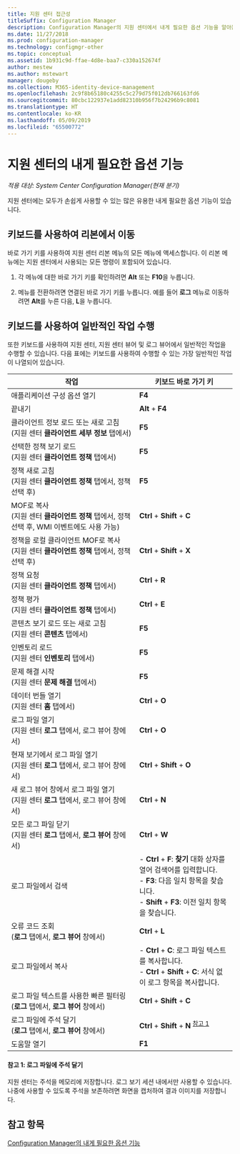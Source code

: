 ```yaml
---
title: 지원 센터 접근성
titleSuffix: Configuration Manager
description: Configuration Manager의 지원 센터에서 내게 필요한 옵션 기능을 알아봅니다.
ms.date: 11/27/2018
ms.prod: configuration-manager
ms.technology: configmgr-other
ms.topic: conceptual
ms.assetid: 1b931c9d-ffae-4d8e-baa7-c330a152674f
author: mestew
ms.author: mstewart
manager: dougeby
ms.collection: M365-identity-device-management
ms.openlocfilehash: 2c9f8b65180c4255c5c279d75f012db766163fd6
ms.sourcegitcommit: 80cbc122937e1add82310b956f7b24296b9c8081
ms.translationtype: HT
ms.contentlocale: ko-KR
ms.lasthandoff: 05/09/2019
ms.locfileid: "65500772"
---
```

# <a name="accessibility-features-in-support-center"></a>지원 센터의 내게 필요한 옵션 기능

*적용 대상: System Center Configuration Manager(현재 분기)*

지원 센터에는 모두가 손쉽게 사용할 수 있는 많은 유용한 내게 필요한 옵션 기능이 있습니다. 



## <a name="use-the-keyboard-to-move-around-the-ribbon"></a>키보드를 사용하여 리본에서 이동

바로 가기 키를 사용하여 지원 센터 리본 메뉴의 모든 메뉴에 액세스합니다. 이 리본 메뉴에는 지원 센터에서 사용되는 모든 명령이 포함되어 있습니다.

1.  각 메뉴에 대한 바로 가기 키를 확인하려면 **Alt** 또는 **F10**을 누릅니다.

2.  메뉴를 전환하려면 연결된 바로 가기 키를 누릅니다. 예를 들어 **로그** 메뉴로 이동하려면 **Alt**를 누른 다음, **L**을 누릅니다.



## <a name="use-the-keyboard-to-perform-common-tasks"></a>키보드를 사용하여 일반적인 작업 수행

또한 키보드를 사용하여 지원 센터, 지원 센터 뷰어 및 로그 뷰어에서 일반적인 작업을 수행할 수 있습니다. 다음 표에는 키보드를 사용하여 수행할 수 있는 가장 일반적인 작업이 나열되어 있습니다.


|작업  |키보드 바로 가기 키  |
|---------|---------|
|애플리케이션 구성 옵션 열기 |**F4**|
|끝내기     |**Alt** + **F4**|
|클라이언트 정보 로드 또는 새로 고침<br>(지원 센터 **클라이언트 세부 정보** 탭에서)|**F5**|
|선택한 정책 보기 로드<br>(지원 센터 **클라이언트 정책** 탭에서)|**F5**|
|정책 새로 고침<br>(지원 센터 **클라이언트 정책** 탭에서, 정책 선택 후)|**F5** |
|MOF로 복사<br>(지원 센터 **클라이언트 정책** 탭에서, 정책 선택 후, WMI 이벤트에도 사용 가능)|**Ctrl** + **Shift** + **C** |
|정책을 로컬 클라이언트 MOF로 복사<br>(지원 센터 **클라이언트 정책** 탭에서, 정책 선택 후)|**Ctrl** + **Shift** + **X** |
|정책 요청<br>(지원 센터 **클라이언트 정책** 탭에서)|**Ctrl** + **R** |
|정책 평가<br>(지원 센터 **클라이언트 정책** 탭에서)|**Ctrl** + **E** |
|콘텐츠 보기 로드 또는 새로 고침<br>(지원 센터 **콘텐츠** 탭에서)|**F5** |
|인벤토리 로드<br>(지원 센터 **인벤토리** 탭에서)|**F5** |
|문제 해결 시작<br>(지원 센터 **문제 해결** 탭에서)|**F5** |
|데이터 번들 열기<br>(지원 센터 **홈** 탭에서)|**Ctrl** + **O** |
|로그 파일 열기<br>(지원 센터 **로그** 탭에서, 로그 뷰어 창에서)|**Ctrl** + **O** |
|현재 보기에서 로그 파일 열기<br>(지원 센터 **로그** 탭에서, 로그 뷰어 창에서)|**Ctrl** + **Shift** + **O** |
|새 로그 뷰어 창에서 로그 파일 열기<br>(지원 센터 **로그** 탭에서, 로그 뷰어 창에서)|**Ctrl** + **N** |
|모든 로그 파일 닫기<br>(지원 센터 **로그** 탭에서, **로그 뷰어** 창에서)|**Ctrl** + **W** |
|로그 파일에서 검색| - **Ctrl** + **F**: **찾기** 대화 상자를 열어 검색어를 입력합니다.<br> - **F3**: 다음 일치 항목을 찾습니다.<br> - **Shift** + **F3**: 이전 일치 항목을 찾습니다.|
|오류 코드 조회<br>(**로그** 탭에서, **로그 뷰어** 창에서)|**Ctrl** + **L** |
|로그 파일에서 복사| - **Ctrl** + **C**: 로그 파일 텍스트를 복사합니다.<br> - **Ctrl** + **Shift** + **C**: 서식 없이 로그 항목을 복사합니다.|
|로그 파일 텍스트를 사용한 빠른 필터링<br>(**로그** 탭에서, **로그 뷰어** 창에서)|**Ctrl** + **Shift** + **C** |
|로그 파일에 주석 달기<br>(**로그** 탭에서, **로그 뷰어** 창에서)|**Ctrl** + **Shift** + **N** <sup>[참고 1](#bkmk_note1)</sup>|
|도움말 열기|**F1**|


#### <a name="bkmk_note1"></a> 참고 1: 로그 파일에 주석 달기
지원 센터는 주석을 메모리에 저장합니다. 로그 보기 세션 내에서만 사용할 수 있습니다. 나중에 사용할 수 있도록 주석을 보존하려면 화면을 캡처하여 결과 이미지를 저장합니다.


## <a name="see-also"></a>참고 항목

[Configuration Manager의 내게 필요한 옵션 기능](/sccm/core/understand/accessibility-features)
